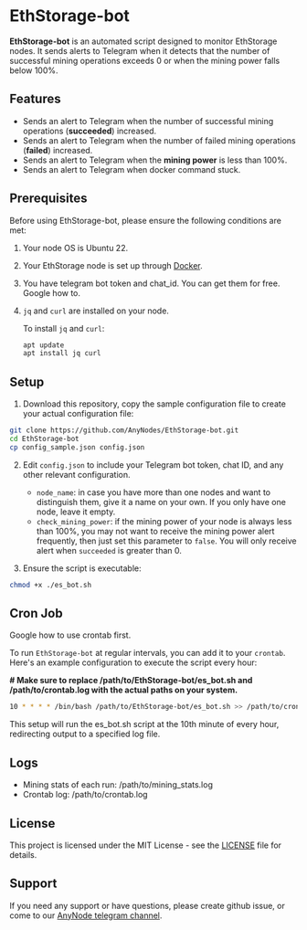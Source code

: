 # EthStorage-bot

**EthStorage-bot** is an automated script designed to monitor EthStorage nodes. It sends alerts to Telegram when it detects that the number of successful mining operations exceeds 0 or when the mining power falls below 100%.

## Features

- Sends an alert to Telegram when the number of successful mining operations (**succeeded**) increased.
- Sends an alert to Telegram when the number of failed mining operations (**failed**) increased.
- Sends an alert to Telegram when the **mining power** is less than 100%.
- Sends an alert to Telegram when docker command stuck.

## Prerequisites

Before using EthStorage-bot, please ensure the following conditions are met:
1. Your node OS is Ubuntu 22.
2. Your EthStorage node is set up through [Docker](https://docs.ethstorage.io/storage-provider-guide/tutorials#from-a-docker-image).
3. You have telegram bot token and chat_id. You can get them for free. Google how to.
4. `jq` and `curl` are installed on your node.

    To install `jq` and `curl`:
    
    ```bash
    apt update
    apt install jq curl
    ```

## Setup

1. Download this repository, copy the sample configuration file to create your actual configuration file:

```bash
git clone https://github.com/AnyNodes/EthStorage-bot.git
cd EthStorage-bot
cp config_sample.json config.json
```

2. Edit `config.json` to include your Telegram bot token, chat ID, and any other relevant configuration.
   - `node_name`: in case you have more than one nodes and want to distinguish them, give it a name on your own. If you only have one node, leave it empty.
   - `check_mining_power`: if the mining power of your node is always less than 100%, you may not want to receive the mining power alert frequently, then just set this parameter to `false`. You will only receive alert when `succeeded` is greater than 0.

4. Ensure the script is executable:

```bash
chmod +x ./es_bot.sh
```

## Cron Job

Google how to use crontab first.

To run `EthStorage-bot` at regular intervals, you can add it to your `crontab`. Here's an example configuration to execute the script every hour:

**# Make sure to replace /path/to/EthStorage-bot/es_bot.sh and /path/to/crontab.log with the actual paths on your system.**

```bash
10 * * * * /bin/bash /path/to/EthStorage-bot/es_bot.sh >> /path/to/crontab.log 2>&1
```

This setup will run the es_bot.sh script at the 10th minute of every hour, redirecting output to a specified log file.

## Logs

- Mining stats of each run: /path/to/mining_stats.log
- Crontab log: /path/to/crontab.log

## License

This project is licensed under the MIT License - see the [LICENSE](LICENSE) file for details.

## Support

If you need any support or have questions, please create github issue, or come to our [AnyNode telegram channel](https://t.me/AnyNodes).
